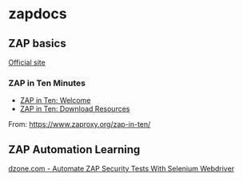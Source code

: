 # zapdocs

## ZAP basics
[Official site](https://www.zaproxy.org/)

### ZAP in Ten Minutes

* [ZAP in Ten: Welcome](http://play.sonatype.com/watch/RyTy22GZV6UccW41UCghC8)
* [ZAP in Ten: Download Resources](http://play.sonatype.com/watch/JDyzdepHYqb2pjJSbdNzMh?)

From: https://www.zaproxy.org/zap-in-ten/

## ZAP Automation Learning

[dzone.com - Automate ZAP Security Tests With Selenium Webdriver](https://dzone.com/articles/automate-zap-security-tests-with-selenium-webdrive-1)
